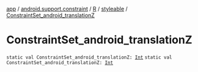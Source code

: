 [app](../../../index.md) / [android.support.constraint](../../index.md) / [R](../index.md) / [styleable](index.md) / [ConstraintSet_android_translationZ](./-constraint-set_android_translation-z.md)

# ConstraintSet_android_translationZ

`static val ConstraintSet_android_translationZ: `[`Int`](https://kotlinlang.org/api/latest/jvm/stdlib/kotlin/-int/index.html)
`static val ConstraintSet_android_translationZ: `[`Int`](https://kotlinlang.org/api/latest/jvm/stdlib/kotlin/-int/index.html)